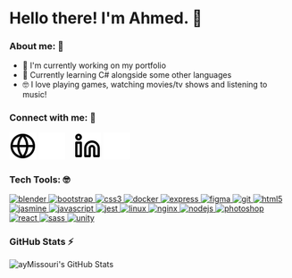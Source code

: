 # Hello there! I'm Ahmed. 👋

### About me: 👀

- 🔭 I'm currently working on my portfolio
- 🌱 Currently learning C# alongside some other languages
- 🤓 I love playing games, watching movies/tv shows and listening to music!

### Connect with me: 🤝

[![Website](./img/globe-light.svg)](https://amissouri.com#gh-light-mode-only)
[![Website](./img/globe-dark.svg)](https://amissouri.com#gh-dark-mode-only)
&nbsp;&nbsp;
[![LinkedIn](./img/linkedin-light.svg)](https://www.linkedin.com/in/ahmed-missouri-420311268/#gh-light-mode-only)
[![LinkedIn](./img/linkedin-dark.svg)](https://www.linkedin.com/in/ahmed-missouri-420311268/#gh-dark-mode-only)

### Tech Tools: 🤓

<p align="left"> <a href="https://www.blender.org/" target="_blank" rel="noreferrer"> <img src="https://simpleicons.org/icons/blender.svg" fill="#F5792A" alt="blender" width="40" height="40"/> </a> <a href="https://getbootstrap.com" target="_blank" rel="noreferrer"> <img src="https://simpleicons.org/icons/bootstrap.svg" alt="bootstrap" width="40" height="40"/> </a> <a href="https://www.w3schools.com/css/" target="_blank" rel="noreferrer"> <img src="https://simpleicons.org/icons/css3.svg" alt="css3" width="40" height="40"/> </a> <a href="https://www.docker.com/" target="_blank" rel="noreferrer"> <img src="https://simpleicons.org/icons/docker.svg" alt="docker" width="40" height="40"/> </a> <a href="https://expressjs.com" target="_blank" rel="noreferrer"> <img src="https://simpleicons.org/icons/express.svg" alt="express" width="40" height="40"/> </a> <a href="https://www.figma.com/" target="_blank" rel="noreferrer"> <img src="https://simpleicons.org/icons/figma.svg" alt="figma" width="40" height="40"/> </a> <a href="https://git-scm.com/" target="_blank" rel="noreferrer"> <img src="https://simpleicons.org/icons/git.svg" alt="git" width="40" height="40"/> </a> <a href="https://www.w3.org/html/" target="_blank" rel="noreferrer"> <img src="https://simpleicons.org/icons/html5.svg" alt="html5" width="40" height="40"/> </a> <a href="https://jasmine.github.io/" target="_blank" rel="noreferrer"> <img src="https://simpleicons.org/icons/jasmine.svg" alt="jasmine" width="40" height="40"/> </a> <a href="https://developer.mozilla.org/en-US/docs/Web/JavaScript" target="_blank" rel="noreferrer"> <img src="https://simpleicons.org/icons/javascript.svg" alt="javascript" width="40" height="40"/> </a> <a href="https://jestjs.io" target="_blank" rel="noreferrer"> <img src="https://simpleicons.org/icons/jest.svg" alt="jest" width="40" height="40"/> </a> <a href="https://www.linux.org/" target="_blank" rel="noreferrer"> <img src="https://simpleicons.org/icons/linux.svg" alt="linux" width="40" height="40"/> </a> <a href="https://www.nginx.com" target="_blank" rel="noreferrer"> <img src="https://simpleicons.org/icons/nginx.svg" alt="nginx" width="40" height="40"/> </a> <a href="https://nodejs.org" target="_blank" rel="noreferrer"> <img src="https://simpleicons.org/icons/nodedotjs.svg" alt="nodejs" width="40" height="40"/> </a> <a href="https://www.photoshop.com/en" target="_blank" rel="noreferrer"> <img src="https://simpleicons.org/icons/adobephotoshop.svg" alt="photoshop" width="40" height="40"/> </a> <a href="https://reactjs.org/" target="_blank" rel="noreferrer"> <img src="https://simpleicons.org/icons/react.svg" alt="react" width="40" height="40"/> </a> <a href="https://sass-lang.com" target="_blank" rel="noreferrer"> <img src="https://simpleicons.org/icons/sass.svg" alt="sass" width="40" height="40"/> </a> <a href="https://unity.com/" target="_blank" rel="noreferrer"> <img src="https://simpleicons.org/icons/unity.svg" alt="unity" width="40" height="40"/> </a> </p>

### GitHub Stats ⚡

<img align="left" alt="ayMissouri's GitHub Stats" src="https://github-readme-stats-aymissouri.vercel.app//api?username=ayMissouri&count_private=true&show_icons=true&hide_border=false&title_color=ff652f&icon_color=FFE400&bg_color=09131B&text_color=ffffff&border_color=0c1a25" />

